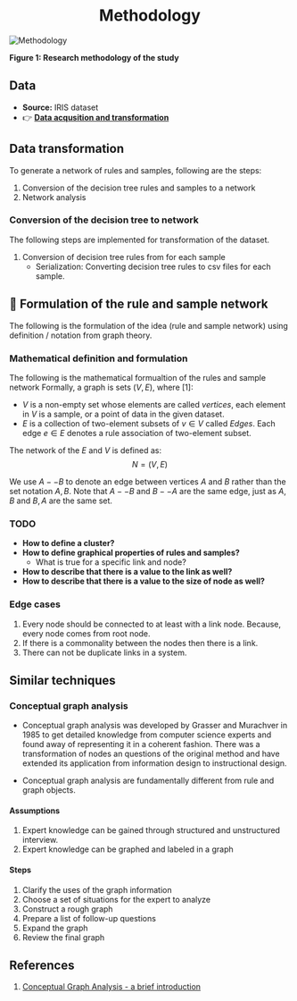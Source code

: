 <h1 align='center'>
     Methodology 
</h1>

![Methodology]()
<p center='align'> <b>Figure 1: Research methodology of the study</b></p>

## Data 
* **Source:** IRIS dataset
* 👉 [**Data acqusition and transformation**](https://scikit-learn.org/stable/auto_examples/datasets/plot_iris_dataset.html)

## Data transformation

To generate a network of rules and samples, following are the steps:

1. Conversion of the decision tree rules and samples to a network
2. Network analysis

### Conversion of the decision tree to network

The following steps are implemented for transformation of the dataset. 

1. Conversion of decision tree rules from for each sample
    - Serialization: Converting decision tree rules to csv files for each sample.

## 🧪 Formulation of the rule and sample network 

The following is the formulation of the idea (rule and sample network) using definition / notation from graph theory.


### Mathematical definition and formulation

The following is the mathematical formualtion of the rules and sample network Formally, a graph is sets $(V, E)$, where [1]:

- $V$ is a non-empty set whose elements are called $vertices$, each element in $V$ is a sample, or a point of data in the given dataset.
- $E$ is a collection of two-element subsets of $v \in V$ called $Edges$. Each edge $e \in E$ denotes a rule association of two-element subset.

The network of the $E$ and $V$ is defined as:
$$ N = (V, E) $$

We use $A--B$ to denote an edge between vertices $A$ and $B$ rather than the set notation ${A, B}$. Note that $A--B$ and $B--A$ are the same edge, just as ${A, B}$ and ${B, A}$ are the same set.

### TODO
- **How to define a cluster?**
- **How to define graphical properties of rules and samples?**
    - What is true for a specific link and node?
- **How to describe that there is a value to the link as well?**
- **How to describe that there is a value to the size of node as well?**

### Edge cases
1. Every node should be connected to at least with a link node. Because, every node comes from root node.
2. If there is a commonality between the nodes then there is a link.
3. There can not be duplicate links in a system.

## Similar techniques

###  Conceptual graph analysis
- Conceptual graph analysis was developed by Grasser and Murachver in 1985 to get detailed knowledge from computer science experts and found away of representing it in a coherent fashion. There was a transformation of nodes an questions of the original method and have extended its application from information design to instructional design.

- Conceptual graph analysis are fundamentally different from rule and graph objects.

#### Assumptions
1. Expert knowledge can be gained through structured and unstructured interview.
2. Expert knowledge can be graphed and labeled in a graph 

#### Steps
1. Clarify the uses of the graph information
2. Choose a set of situations for the expert to analyze
3. Construct a rough graph
4. Prepare a list of follow-up questions
5. Expand the graph
6. Review the final graph


## References
1. [Conceptual Graph Analysis - a brief introduction](https://slideplayer.com/slide/3741719/)
